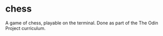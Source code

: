 # chess
A game of chess, playable on the terminal. Done as part of the The Odin Project curriculum.
